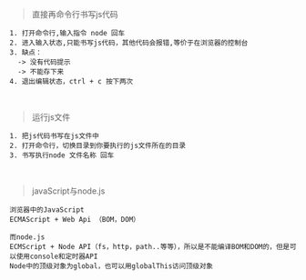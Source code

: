 >直接再命令行书写js代码
```
1. 打开命令行,输入指令 node 回车
2. 进入输入状态,只能书写js代码，其他代码会报错,等价于在浏览器的控制台
3. 缺点：
  -> 没有代码提示
  -> 不能存下来
4. 退出编辑状态，ctrl + c 按下两次
```
<br/>

>运行js文件
```
1. 把js代码书写在js文件中
2. 打开命令行，切换目录到你要执行的js文件所在的目录
3. 书写执行node 文件名称 回车
```

<br/>

>javaScript与node.js
```
浏览器中的JavaScript
ECMAScript + Web Api （BOM，DOM）

而node.js
ECMScript + Node API（fs，http，path..等等），所以是不能编译BOM和DOM的，但是可以使用console和定时器API
Node中的顶级对象为global，也可以用globalThis访问顶级对象
```
